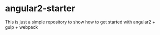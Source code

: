 
# angular2-starter

This is just a simple repository to show how to get started with angular2 + gulp + webpack
